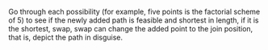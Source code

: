 Go through each possibility (for example, five points is the factorial scheme of 5) to see if the newly added path is feasible and shortest in length, if it is the shortest, swap, swap can change the added point to the join position, that is, depict the path in disguise.
